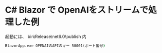# C# Blazor で OpenAIをストリームで処理した例

起動には、 bin\Release\net6.0\publish 内
```cmd
BlazorApp.exe OPENAIのAPIのキー 50001(ポート番号)
```